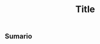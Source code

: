 ---
title: "Title"
bibliography: ./assets/papers.bib
papersize: a4
documentclass: book
toc: true
toc-depth: 2
toc-title: "Sumario"
---